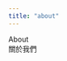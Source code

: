 ```yaml
---
title: "about"
---
```


<div class="page-place">
    <div class="page-title">
        <div class="line"></div>
        <div class="page-title-text">
            <div class="en">About</div>
            <div class="ch">關於我們</div>
        </div>
    </div>
</div>